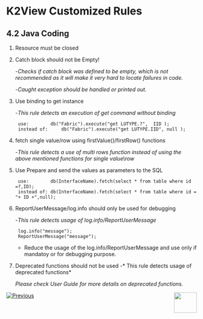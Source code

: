 # K2View Customized Rules

## 4.2	Java Coding

1. Resource must be closed

2. Catch block should not be Empty!

	-*Checks if catch block was defined to be empty, which is not recommended as it will make it very hard to locate failures in code.*

	-*Caught exception should be handled or printed out.*

3. Use binding to get instance

	-*This rule detects an execution of get command without binding*

		use: 		db("Fabric").execute("get LUTYPE.?",  IID );
		instead of: 	db("Fabric").execute("get LUTYPE.IID", null );



4. fetch single value/row using firstValue()/firstRow() functions

	-*This rule detects a use of multi rows function instead of using the above mentioned functions for single value\row*


5. Use Prepare and send the values as parameters to the SQL

		use:		db(InterfaceName).fetch(select * from table where id =?,ID);
		instead of:	db(InterfaceName).fetch(select * from table where id = "+ ID +",null);

6. ReportUserMessage/log.info should only be used for debugging

	-*This rule detects usage of log.info/ReportUserMessage*

		log.info("message");
		ReportUserMessage("message");
	
	- Reduce the usage of the log.info/ReportUserMessage and use only if mandatoy or for debugging purpose.

7. Deprecated functions should not be used
 	-* This rule detects usage of deprecated functions*
  	
	*Please check User Guide for more details on deprecated functions.*

  

[![Previous](/articles/images/Previous.png)](/articles/COE/SonarQube/04_K2View_Customized_Rules/01_Customized_Rules.md)[<img align="right" width="60" height="54" src="/articles/images/Next.png">](/articles/COE/SonarQube/04_K2View_Customized_Rules/03_Cassandra.md)

